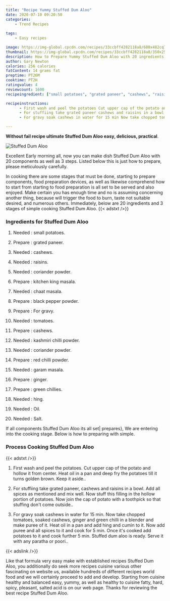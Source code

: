 ```yaml
---
title: "Recipe Yummy Stuffed Dum Aloo"
date: 2020-07-10 09:20:50
categories:
    - Trend Recipes
    
tags:
    - Easy recipes

image: https://img-global.cpcdn.com/recipes/33ccbff4282118a8/680x482cq70/stuffed-dum-aloo-recipe-main-photo.jpg
thumbnail: https://img-global.cpcdn.com/recipes/33ccbff4282118a8/350x250cq70/stuffed-dum-aloo-recipe-main-photo.jpg
description: How to Prepare Yummy Stuffed Dum Aloo with 20 ingredients and 3 stages of easy cooking.
author: Gary Newton
calories: 256 calories
fatContent: 14 grams fat
preptime: PT26M
cooktime: PT2H
ratingvalue: 4
reviewcount: 1600
recipeingredient: ["small potatoes", "grated paneer", "cashews", "raisins", "coriander powder", "kitchen king masala", "chaat masala", "black pepper powder", "For gravy", "tomatoes", "cashews", "kashmiri chilli powder", "coriander powder", "red chilli powder", "garam masala", "ginger", "green chillies", "hing", "Oil", "Salt"]

recipeinstructions: 
      - First wash and peel the potatoes Cut upper cap of the potato and hollow it from center Heat oil in a pan and deep fry the potatoes till it turns golden brown Keep it aside 
      - For stuffiing take grated paneer cashews and raisins in a bowl Add all spices as mentioned and mix well Now stuff this filling in the hollow portion of potatoes Now join the cap of potato with a toothpick so that stuffing dont come outside 
      - For gravy soak cashews in water for 15 min Now take chopped tomatoes soaked cashews ginger and green chilli in a blender and make puree of it Heat oil in a pan and add hing and cumin to it Now add puree and all spices to it and cook for 5 min Once its cooked add potatoes to it and cook further 5 min Stuffed dum aloo is ready Serve it with any paratha or poori

---
```




**Without fail recipe ultimate Stuffed Dum Aloo easy, delicious, practical**. 


![Stuffed Dum Aloo](https://img-global.cpcdn.com/recipes/33ccbff4282118a8/680x482cq70/stuffed-dum-aloo-recipe-main-photo.jpg "Stuffed Dum Aloo")




Excellent Early morning all, now you can make dish Stuffed Dum Aloo with 20 components as well as 3 steps. Listed below this is just how to prepare, please meticulously carefully.

In cooking there are some stages that must be done, starting to prepare components, food preparation devices, as well as likewise comprehend how to start from starting to food preparation is all set to be served and also enjoyed. Make certain you has enough time and no is assuming concerning another thing, because will trigger the food to burn, taste not suitable desired, and numerous others. Immediately, below are 20 ingredients and 3 stages of simple cooking Stuffed Dum Aloo.
{{< adstxt />}}

### Ingredients for Stuffed Dum Aloo


1. Needed  : small potatoes.

1. Prepare  : grated paneer.

1. Needed  : cashews.

1. Needed  : raisins.

1. Needed  : coriander powder.

1. Prepare  : kitchen king masala.

1. Needed  : chaat masala.

1. Prepare  : black pepper powder.

1. Prepare  : For gravy.

1. Needed  : tomatoes.

1. Prepare  : cashews.

1. Needed  : kashmiri chilli powder.

1. Needed  : coriander powder.

1. Prepare  : red chilli powder.

1. Needed  : garam masala.

1. Prepare  : ginger.

1. Prepare  : green chillies.

1. Needed  : hing.

1. Needed  : Oil.

1. Needed  : Salt.



If all components Stuffed Dum Aloo its all set| prepares}, We are entering into the cooking stage. Below is how to preparing with simple.

### Process Cooking Stuffed Dum Aloo

{{< adstxt />}}


1. First wash and peel the potatoes. Cut upper cap of the potato and hollow it from center. Heat oil in a pan and deep fry the potatoes till it turns golden brown. Keep it aside..



1. For stuffiing take grated paneer, cashews and raisins in a bowl. Add all spices as mentioned and mix well. Now stuff this filling in the hollow portion of potatoes. Now join the cap of potato with a toothpick so that stuffing don&#39;t come outside..



1. For gravy soak cashews in water for 15 min. Now take chopped tomatoes, soaked cashews, ginger and green chilli in a blender and make puree of it. Heat oil in a pan and add hing and cumin to it. Now add puree and all spices to it and cook for 5 min. Once it&#39;s cooked add potatoes to it and cook further 5 min. Stuffed dum aloo is ready. Serve it with any paratha or poori..





{{< adslink />}}

Like that formula very easy make with established recipes Stuffed Dum Aloo, you additionally do seek more recipes cuisine various other fascinating on website us, available hundreds of different recipes world food and we will certainly proceed to add and develop. Starting from cuisine healthy and balanced easy, yummy, as well as healthy to cuisine fatty, hard, spicy, pleasant, salted acid is on our web page. Thanks for reviewing the best recipe Stuffed Dum Aloo.

